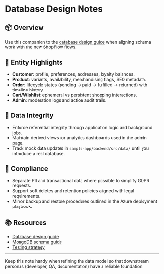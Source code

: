 # Database Design Notes

## 📦 Overview

Use this companion to the [database design guide](./database-design-guide.md) when aligning schema work with the new ShopFlow flows.

## 🧱 Entity Highlights

- **Customer**: profile, preferences, addresses, loyalty balances.
- **Product**: variants, availability, merchandising flags, SEO metadata.
- **Order**: lifecycle states (pending → paid → fulfilled → returned) with timeline history.
- **Cart/Wishlist**: ephemeral vs persistent shopping interactions.
- **Admin**: moderation logs and action audit trails.

## 🔄 Data Integrity

- Enforce referential integrity through application logic and background jobs.
- Maintain derived views for analytics dashboards used in the admin page.
- Track mock data updates in `sample-app/backend/src/data/` until you introduce a real database.

## 🔐 Compliance

- Separate PII and transactional data where possible to simplify GDPR requests.
- Support soft deletes and retention policies aligned with legal requirements.
- Mirror backup and restore procedures outlined in the Azure deployment playbook.

## 📚 Resources

- [Database design guide](./database-design-guide.md)
- [MongoDB schema guide](./mongodb-guide.md)
- [Testing strategy](./testing/testing-strategy.md)

---

Keep this note handy when refining the data model so that downstream personas (developer, QA, documentation) have a reliable foundation.
